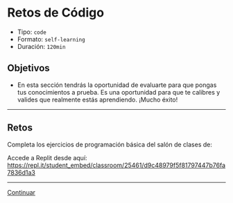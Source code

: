 # Retos de Código
- Tipo: `code`
- Formato: `self-learning`
- Duración: `120min`

## Objetivos

- En esta sección tendrás la oportunidad de evaluarte para que pongas tus conocimientos a prueba. Es una oportunidad para que te calibres y valides que realmente estás aprendiendo. ¡Mucho éxito!

***

## Retos

Completa los ejercicios de programación básica del salón de clases de:

Accede a Replit desde aquí:
https://repl.it/student_embed/classroom/25461/d9c48979f5f81797447b76fa7836d1a3



<!--
1. Crea un programa que imprima los números que son potencia de 3 menores a 10,000 (ej. 3, 9, 27, etc.)
2. Crea un programa que compruebe si un número es par o impar, escribiendo el mensaje en la consola.
3. Crea un programa que cuente el número de vocales de un `string`
4. Crea un programa que capitalice la primera y última letra de un `string`
5. Crea un programa que determine si un número es primo
6. Crea un programa que determine si un número es mayor a otro
7. Crea un programa que determine si dos número son pares
8. Crea un programa que determine si una persona puede manejar (16 años o más) y votar (18 años o más)
9. Crea un programa que, por medio de console.log, logre producir una pirámide de `#` del tamaño brindado por medio de un `prompt()`:

```js
#
##
###
####
#####
######
#######
```

Para todos los programas, si el usuario no ingresa un dato válido, debe dar un mensaje de error.
-->

***
[Continuar](10-solutions-code-challenges.md)
